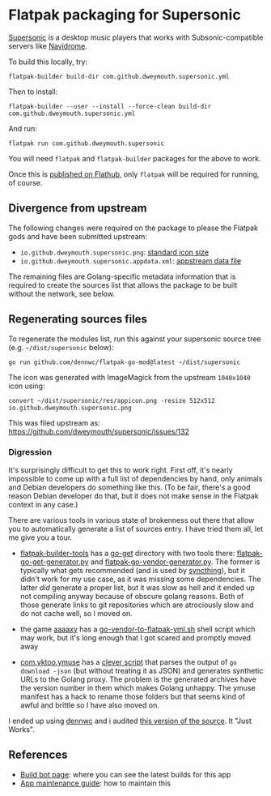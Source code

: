 # Flatpak packaging for Supersonic

[Supersonic](https://github.com/dweymouth/supersonic/) is a desktop music players that works with
Subsonic-compatible servers like [Navidrome](https://www.navidrome.org/about/).

To build this locally, try:

    flatpak-builder build-dir com.github.dweymouth.supersonic.yml

Then to install:

    flatpak-builder --user --install --force-clean build-dir com.github.dweymouth.supersonic.yml

And run:

    flatpak run com.github.dweymouth.supersonic

You will need `flatpak` and `flatpak-builder` packages for the above
to work.

Once this is [published on Flathub](https://discourse.flathub.org/t/supersonic-lightweight-cross-platform-desktop-client-for-subsonic-music-servers/3984/), only `flatpak` will be
required for running, of course.

## Divergence from upstream

The following changes were required on the package to please the
Flatpak gods and have been submitted upstream:

 * `io.github.dweymouth.supersonic.png`: [standard icon size](https://github.com/dweymouth/supersonic/issues/133)
 * `io.github.dweymouth.supersonic.appdata.xml`: [appstream data file](https://github.com/dweymouth/supersonic/issues/133)

The remaining files are Golang-specific metadata information that is
required to create the sources list that allows the package to be
built without the network, see below.

## Regenerating sources files

To regenerate the modules list, run this against your supersonic
source tree (e.g. `~/dist/supersonic` below):

    go run github.com/dennwc/flatpak-go-mod@latest ~/dist/supersonic

The icon was generated with ImageMagick from the upstream `1040x1040`
icon using:

    convert ~/dist/supersonic/res/appicon.png -resize 512x512 io.github.dweymouth.supersonic.png

This was filed upstream as: https://github.com/dweymouth/supersonic/issues/132

### Digression

It's surprisingly difficult to get this to work right. First off, it's
nearly impossible to come up with a full list of dependencies by hand,
only animals and Debian developers do something like this. (To be
fair, there's a good reason Debian developer do that, but it does not
make sense in the Flatpak context in any case.)

There are various tools in various state of brokenness out there that
allow you to automatically generate a list of sources entry. I have
tried them all, let me give you a tour.

 * [flatpak-builder-tools](https://github.com/flatpak/flatpak-builder-tools/) has a [go-get](https://github.com/flatpak/flatpak-builder-tools/tree/master/go-get) directory with two
   tools there: [flatpak-go-get-generator.py](https://github.com/flatpak/flatpak-builder-tools/blob/master/go-get/flatpak-go-get-generator.py) and
   [flatpak-go-vendor-generator.py](https://github.com/flatpak/flatpak-builder-tools/blob/master/go-get/flatpak-go-vendor-generator.py). The former is typically what
   gets recommended (and is used by [syncthing](https://github.com/flathub/me.kozec.syncthingtk/blob/cf25336132b96c514f29d5a5322874e847aba150/syncthing.yaml)), but it didn't
   work for my use case, as it was missing some dependencies. The
   latter *did* generate a proper list, but it was slow as hell and it
   ended up not compiling anyway because of obscure golang
   reasons. Both of those generate links to git repositories which are
   atrociously slow and do not cache well, so I moved on.

 * the game [aaaaxy](https://github.com/divVerent/aaaaxy) has a [go-vendor-to-flatpak-yml.sh](https://github.com/divVerent/aaaaxy/blob/main/scripts/go-vendor-to-flatpak-yml.sh) shell
   script which may work, but it's long enough that I got scared and
   promptly moved away

 * [com.yktoo.ymuse]( https://github.com/flathub/com.yktoo.ymuse) has a [clever script](https://github.com/flathub/com.yktoo.ymuse/blob/7c33add48cfc6788b9ddf0c92ee7213f40c6c78e/com.yktoo.ymuse.yml#L57-L63) that parses the
   output of `go download -json` (but without treating it as JSON) and
   generates synthetic URLs to the Golang proxy. The problem is the
   generated archives have the version number in them which makes
   Golang unhappy. The ymuse manifest has a hack to rename those
   folders but that seems kind of awful and brittle so I have also
   moved on.

I ended up using [dennwc](https://github.com/dennwc/flatpak-go-mod/) and i audited [this version of the
source](https://github.com/dennwc/flatpak-go-mod/blob/af6ec8b977f3ba97b8d8f0b02243326111ff32a1/main.go). It "Just Works".

## References

 * [Build bot page](https://buildbot.flathub.org/#/apps/io.github.dweymouth.supersonic): where you can see the latest builds for this
   app
 * [App maintenance guide](https://github.com/flathub/flathub/wiki/App-Maintenance): how to maintain this
